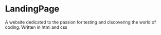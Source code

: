 # LandingPage
A website dedicated to the passion for testing and discovering the world of coding. Written in html and css
